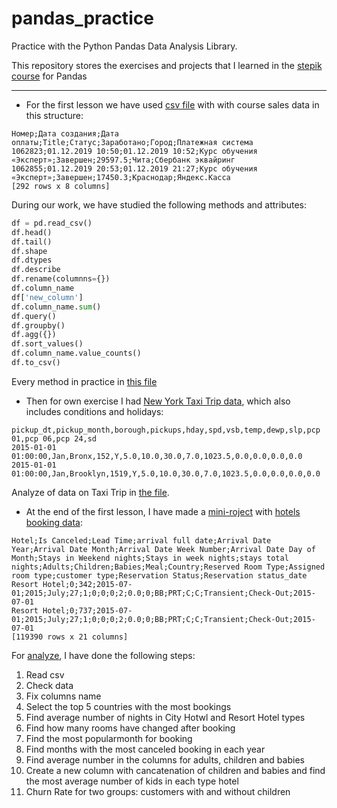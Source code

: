 # pandas_practice
Practice with the Python Pandas Data Analysis Library.

This repository stores the exercises and projects that I learned in the [stepik course](https://stepik.org/course/74457/info) for Pandas 
___

- For the first lesson we have used [csv file](/first_lesson/lesson_1_data.csv) with with course sales data in this structure:

``` CSV
Номер;Дата создания;Дата оплаты;Title;Статус;Заработано;Город;Платежная система
1062823;01.12.2019 10:50;01.12.2019 10:52;Курс обучения «Эксперт»;Завершен;29597.5;Чита;Сбербанк эквайринг
1062855;01.12.2019 20:53;01.12.2019 21:27;Курс обучения «Эксперт»;Завершен;17450.3;Краснодар;Яндекс.Касса
[292 rows x 8 columns]
```
During our work, we have studied the following methods and attributes:
```python
df = pd.read_csv()
df.head()
df.tail()
df.shape
df.dtypes
df.describe
df.rename(columnns={})
df.column_name
df['new_column']
df.column_name.sum()
df.query()
df.groupby()
df.agg({})
df.sort_values()
df.column_name.value_counts()
df.to_csv()
```
Every method in practice in [this file](/first_lesson/first_lesson.py)

- Then for own exercise I had [New York Taxi Trip data](first_lesson/2_taxi_nyc.csv), which also includes conditions and holidays:
```csv
pickup_dt,pickup_month,borough,pickups,hday,spd,vsb,temp,dewp,slp,pcp 01,pcp 06,pcp 24,sd
2015-01-01 01:00:00,Jan,Bronx,152,Y,5.0,10.0,30.0,7.0,1023.5,0.0,0.0,0.0,0.0
2015-01-01 01:00:00,Jan,Brooklyn,1519,Y,5.0,10.0,30.0,7.0,1023.5,0.0,0.0,0.0,0.0
```
Analyze of data on Taxi Trip in [the file](first_lesson/first_lesson_practice.py).

- At the end of the first lesson, I have made a [mini-roject](first_lesson/mini_project.py) with [hotels booking data](first_lesson/bookings.csv):
```csv
Hotel;Is Canceled;Lead Time;arrival full date;Arrival Date Year;Arrival Date Month;Arrival Date Week Number;Arrival Date Day of Month;Stays in Weekend nights;Stays in week nights;stays total nights;Adults;Children;Babies;Meal;Country;Reserved Room Type;Assigned room type;customer type;Reservation Status;Reservation status_date
Resort Hotel;0;342;2015-07-01;2015;July;27;1;0;0;0;2;0.0;0;BB;PRT;C;C;Transient;Check-Out;2015-07-01
Resort Hotel;0;737;2015-07-01;2015;July;27;1;0;0;0;2;0.0;0;BB;PRT;C;C;Transient;Check-Out;2015-07-01
[119390 rows x 21 columns]
```
For [analyze](first_lesson/mini_project.py), I have done the following steps:
1. Read csv
2. Check data
3. Fix columns name
4. Select the top 5 countries with the most bookings
5. Find average number of nights in City Hotwl and Resort Hotel types
6. Find how many rooms have changed after booking
7. Find the most popularmonth for booking
8. Find months with the most canceled booking in each year
9. Find average number in the columns for adults, children and babies
10. Create a new column with cancatenation of children and babies and find the most average number of kids in each type hotel
11. Churn Rate for two groups: customers with and without children
